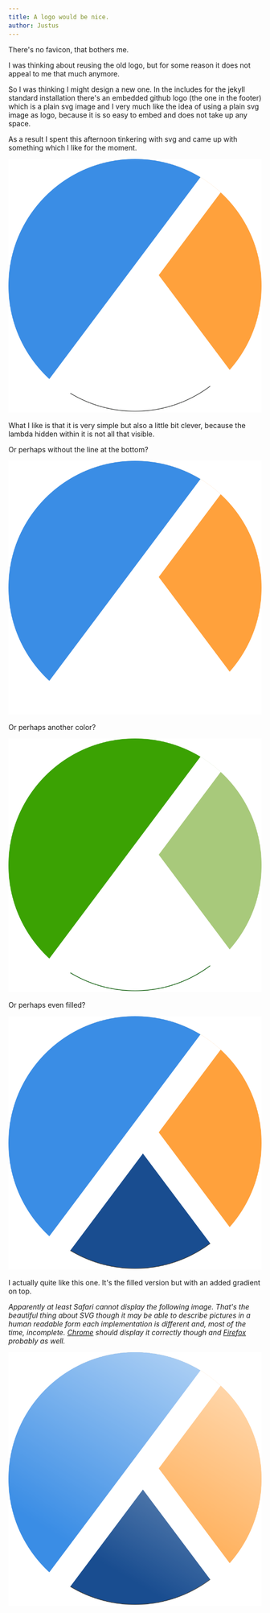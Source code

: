 ```yaml
---
title: A logo would be nice.
author: Justus
---
```


There's no favicon, that bothers me.

I was thinking about reusing the old logo, but for some reason it does not appeal to me that much anymore.

So I was thinking I might design a new one. In the includes for the jekyll standard installation there's an embedded github logo (the one in the footer) which is a plain svg image and I very much like the idea of using a plain svg image as logo, because it is so easy to embed and does not take up any space.

As a result I spent this afternoon tinkering with svg and came up with something which I like for the moment.

![A lambda logo](/images/lambda-logo.svg)

What I like is that it is very simple but also a little bit clever, because the lambda hidden within it is not all that visible.

Or perhaps without the line at the bottom?

![Another lambda logo](/images/lambda-logo-sans-linie.svg)

Or perhaps another color?

![Different color](/images/lambda-logo-alternative.svg)

Or perhaps even filled?

![A filled logo](/images/lambda-logo-filled.svg)

I actually quite like this one. It's the filled version but with an added gradient on top.

*Apparently at least Safari cannot display the following image. That's the beautiful thing about SVG though it may be able to describe pictures in a human readable form each implementation is different and, most of the time, incomplete. [Chrome](https://www.google.com/chrome/) should display it correctly though and [Firefox](https://www.mozilla.org/en-US/firefox/new/) probably as well.*

![Logo with gradient](/images/lambda-logo-filled-gradient.svg)
